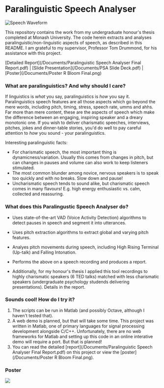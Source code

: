 # Paralinguistic Speech Analyser
![Speech Waveform](https://github.com/darkruby501/ParalinguisticSpeechAnalyzer/blob/master/Images/speech_waveform2.PNG)


This repository contains the work from my undergraduate honour's thesis completed at Monash University. The code herein extracts and analyses paralinguistic/non-linguistic aspects of speech, as described in this README. I am grateful to my supervisor, Professor Tom Drummond, for his assistance with this project.

[Detailed Report](/Documents/Paralinguistic Speech Analyser Final Report.pdf) |
[Slide Presentation](/Documents/PSA Slide Deck.pdf) |
[Poster](/Documents/Poster R Bloom Final.png)

### What are paralinguistics? And why should I care?
If linguistics is *what* you say, paralinguistics is *how* you say it. Paralinguistics speech features are all those aspects which go beyond the mere words, including pitch, timing, stress, speech rate, umms and ahhs. Far more than mere content, these are the aspects of speech which make the difference between an engaging, inspiring speaker and a dreary monotonic one. If you wish to deliver charismatic speeches, interviews, pitches, jokes and dinner-table stories, you'd do well to pay careful attention to *how* you sound -  your paralinguistics.
  
    
  
Interesting paralinguistic facts:
* For charismatic speech, the most important thing is dynamicness/variation. Usually this comes from changes in pitch, but can changes in pauses and volume can also work to keep listeners stimulated.
* The most common blunder among novice, nervous speakers is to speak too quickly and with no breaks. Slow down and pause!
* Uncharismatic speech tends to sound alike, but charismatic speech comes in many flavours! E.g. high energy enthusiastic vs. calm, collected and reassuring. 

### What does this Paralingustic Speech Analyser do?
* Uses state-of-the-art VAD (Voice Activity Detection) algorithms to detect pauses in speech and segment it into utterances.
* Uses pitch extraction algorithms to extract global and varying pitch features.
* Analyes pitch movements during speech, including High Rising Terminal (Up-talk) and Falling Intonation.
* Performs the above on a speech recording and produces a report.

* Additionally, for my honour's thesis I applied this tool recordings to highly charismatic speakers (6 TED talks) matched with less charismatic speakers (undergraduate psychology studends delivering presentations). Details in the report.

### Sounds cool! How do I try it?
1. The scripts can be run in Matlab (and possibly Octave, although I haven't tested that).
2. A web demo is planned, but that will take some time. This project was written in Matlab, one of primary languages for signal processing development alongside C/C++. Unfortunately, there are no web frameworks for Matlab and setting up this code in an online interative demo will require a port. But that is planned!
3. You can read the detailed [report](/Documents/Paralinguistic Speech Analyser Final Report.pdf) on this project or view the [poster](/Documents/Poster R Bloom Final.png).

### Poster
![](https://github.com/darkruby501/ParalinguisticSpeechAnalyzer/blob/master/Images/poster_bottom.PNG)
